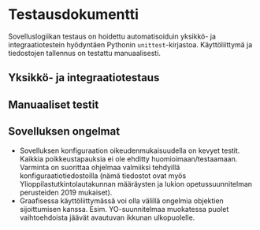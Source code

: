 # Testausdokumentti

Sovelluslogiikan testaus on hoidettu automatisoiduin yksikkö- ja integraatiotestein hyödyntäen Pythonin `unittest`-kirjastoa. Käyttöliittymä ja tiedostojen tallennus on testattu manuaalisesti.

## Yksikkö- ja integraatiotestaus


## Manuaaliset testit


## Sovelluksen ongelmat

- Sovelluksen konfiguraation oikeudenmukaisuudella on kevyet testit. Kaikkia poikkeustapauksia ei ole ehditty huomioimaan/testaamaan. Varminta on suorittaa ohjelmaa valmiiksi tehdyillä konfiguraatiotiedostoilla (nämä tiedostot ovat myös Ylioppilastutkintolautakunnan määräysten ja lukion opetussuunnitelman perusteiden 2019 mukaiset). 
- Graafisessa käyttöliittymässä voi olla välillä ongelmia objektien sijoittumisen kanssa. Esim. YO-suunnitelmaa muokatessa puolet vaihtoehdoista jäävät avautuvan ikkunan ulkopuolelle.
